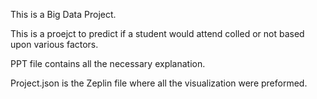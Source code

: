 This is a Big Data Project.

This is a proejct to predict if a student would attend colled or not based upon various factors.

PPT file contains all the necessary explanation.

Project.json is the Zeplin file where all the visualization were preformed.
